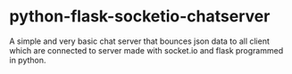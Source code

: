 # python-flask-socketio-chatserver
A simple and very basic chat server that bounces json data to all client which are connected to server made with socket.io and flask programmed in python.
